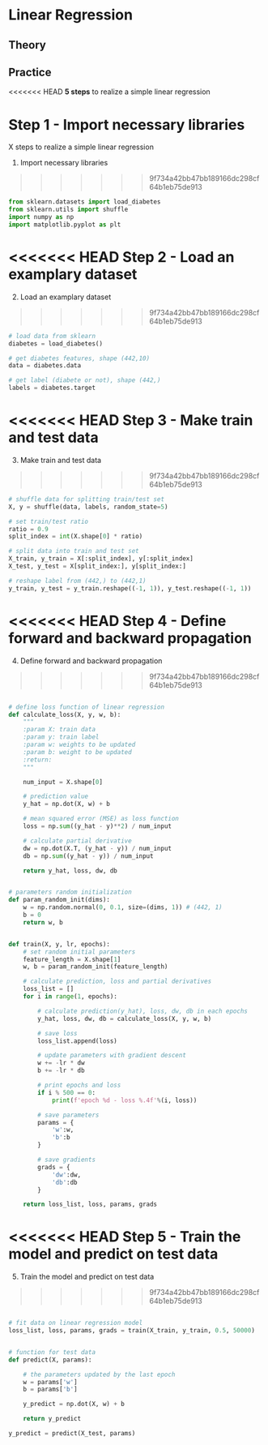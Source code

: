 # Linear Regression

## Theory



## Practice

<<<<<<< HEAD
**5 steps** to realize a simple linear regression


**Step 1** - Import necessary libraries
=======
X steps to realize a simple linear regression

1. Import necessary libraries
>>>>>>> 9f734a42bb47bb189166dc298cf64b1eb75de913

```python
from sklearn.datasets import load_diabetes
from sklearn.utils import shuffle
import numpy as np
import matplotlib.pyplot as plt
```

<<<<<<< HEAD
**Step 2** - Load an examplary dataset
=======
2. Load an examplary dataset
>>>>>>> 9f734a42bb47bb189166dc298cf64b1eb75de913

```python
# load data from sklearn
diabetes = load_diabetes()

# get diabetes features, shape (442,10)
data = diabetes.data

# get label (diabete or not), shape (442,)
labels = diabetes.target
```

<<<<<<< HEAD
**Step 3** - Make train and test data
=======
3. Make train and test data
>>>>>>> 9f734a42bb47bb189166dc298cf64b1eb75de913
```python
# shuffle data for splitting train/test set
X, y = shuffle(data, labels, random_state=5)

# set train/test ratio
ratio = 0.9
split_index = int(X.shape[0] * ratio)

# split data into train and test set
X_train, y_train = X[:split_index], y[:split_index]
X_test, y_test = X[split_index:], y[split_index:]

# reshape label from (442,) to (442,1)
y_train, y_test = y_train.reshape((-1, 1)), y_test.reshape((-1, 1))

```

<<<<<<< HEAD
**Step 4** - Define forward and backward propagation
=======
4. Define forward and backward propagation
>>>>>>> 9f734a42bb47bb189166dc298cf64b1eb75de913
```python

# define loss function of linear regression
def calculate_loss(X, y, w, b):
    """
    :param X: train data
    :param y: train label
    :param w: weights to be updated
    :param b: weight to be updated
    :return:
    """

    num_input = X.shape[0]

    # prediction value
    y_hat = np.dot(X, w) + b

    # mean squared error (MSE) as loss function
    loss = np.sum((y_hat - y)**2) / num_input

    # calculate partial derivative
    dw = np.dot(X.T, (y_hat - y)) / num_input
    db = np.sum((y_hat - y)) / num_input

    return y_hat, loss, dw, db


# parameters random initialization
def param_random_init(dims):
    w = np.random.normal(0, 0.1, size=(dims, 1)) # (442, 1)
    b = 0
    return w, b


def train(X, y, lr, epochs):
    # set random initial parameters
    feature_length = X.shape[1]
    w, b = param_random_init(feature_length)

    # calculate prediction, loss and partial derivatives
    loss_list = []
    for i in range(1, epochs):

        # calculate prediction(y_hat), loss, dw, db in each epochs
        y_hat, loss, dw, db = calculate_loss(X, y, w, b)

        # save loss
        loss_list.append(loss)

        # update parameters with gradient descent
        w += -lr * dw
        b += -lr * db

        # print epochs and loss
        if i % 500 == 0:
            print(f'epoch %d - loss %.4f'%(i, loss))

        # save parameters
        params = {
            'w':w,
            'b':b
        }

        # save gradients
        grads = {
            'dw':dw,
            'db':db
        }

    return loss_list, loss, params, grads

```

<<<<<<< HEAD
**Step 5** - Train the model and predict on test data
=======
5. Train the model and predict on test data
>>>>>>> 9f734a42bb47bb189166dc298cf64b1eb75de913
```python

# fit data on linear regression model
loss_list, loss, params, grads = train(X_train, y_train, 0.5, 50000)


# function for test data
def predict(X, params):

    # the parameters updated by the last epoch
    w = params['w']
    b = params['b']

    y_predict = np.dot(X, w) + b

    return y_predict

y_predict = predict(X_test, params)

```
